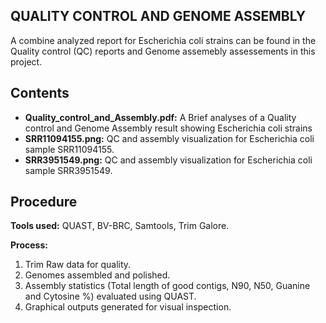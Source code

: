 ## QUALITY CONTROL AND GENOME ASSEMBLY

A combine analyzed report for Escherichia coli strains can be found in the Quality control (QC) reports and Genome assemebly assessements in this project.

## Contents

-  **Quality_control_and_Assembly.pdf:**            A Brief analyses of a Quality control and Genome Assembly result showing Escherichia coli strains
- **SRR11094155.png:**                           QC and assembly visualization for Escherichia coli sample SRR11094155.
-  **SRR3951549.png:**                             QC and assembly visualization for Escherichia coli sample SRR3951549.

## Procedure
**Tools used:** QUAST, BV-BRC, Samtools, Trim Galore.
  
**Process:**
1.	Trim Raw data for quality.
2.	Genomes assembled and polished.
3.	Assembly statistics (Total length of good contigs, N90, N50, Guanine and Cytosine %) evaluated using QUAST.
4.	Graphical outputs generated for visual inspection.



